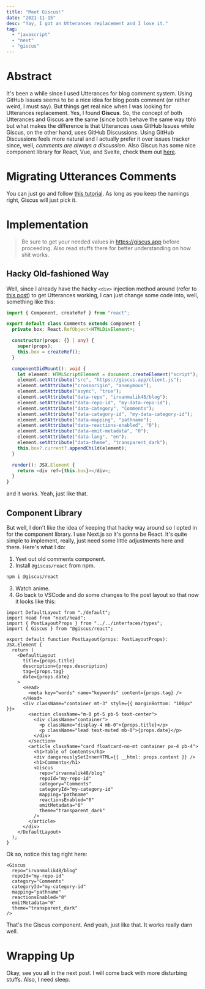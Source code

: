 ```yaml
---
title: "Meet Giscus!"
date: "2021-11-15"
desc: "Yay, I got an Utterances replacement and I love it."
tag:
  - "javascript"
  - "next"
  - "giscus"
---
```


# Abstract

It's been a while since I used Utterances for blog comment system. Using GitHub Issues seems to be a nice idea for blog posts comment (or rather weird, I must say). But things get real nice when I was looking for Utterances replacement. Yes, I found **Giscus**. So, the concept of both Utterances and Giscus are the same (since both behave the same way tbh) but what makes the difference is that Utterances uses GitHub Issues while Giscus, on the other hand, uses GitHub Discussions. Using GitHub Discussions feels more natural and I actually prefer it over issues tracker since, well, _comments are always a discussion_. Also Giscus has some nice component library for React, Vue, and Svelte, check them out [here](https://github.com/giscus/giscus-component).

# Migrating Utterances Comments

You can just go and follow [this tutorial](https://docs.github.com/en/discussions/managing-discussions-for-your-community/moderating-discussions#converting-an-issue-to-a-discussion). As long as you keep the namings right, Giscus will just pick it.

# Implementation

> Be sure to get your needed values in <https://giscus.app> before proceeding. Also read stuffs there for better understanding on how shit works.

## Hacky Old-fashioned Way

Well, since I already have the hacky `<div>` injection method around (refer to [this post](https://www.irvanma.live/posts/blog/nextjs-utterances)) to get Utterances working, I can just change some code into, well, something like this:

```ts
import { Component, createRef } from "react";

export default class Comments extends Component {
  private box: React.RefObject<HTMLDivElement>;

  constructor(props: {} | any) {
    super(props);
    this.box = createRef();
  }

  componentDidMount(): void {
    let element: HTMLScriptElement = document.createElement("script");
    element.setAttribute("src", "https://giscus.app/client.js");
    element.setAttribute("crossorigin", "anonymous");
    element.setAttribute("async", "true");
    element.setAttribute("data-repo", "irvanmalik48/blog");
    element.setAttribute("data-repo-id", "my-data-repo-id");
    element.setAttribute("data-category", "Comments");
    element.setAttribute("data-category-id", "my-data-category-id");
    element.setAttribute("data-mapping", "pathname");
    element.setAttribute("data-reactions-enabled", "0");
    element.setAttribute("data-emit-metadata", "0");
    element.setAttribute("data-lang", "en");
    element.setAttribute("data-theme", "transparent_dark");
    this.box?.current?.appendChild(element);
  }

  render(): JSX.Element {
    return <div ref={this.box}></div>;
  }
}
```

and it works. Yeah, just like that.

## Component Library

But well, I don't like the idea of keeping that hacky way around so I opted in for the component library. I use Next.js so it's gonna be React. It's quite simple to implement, really, just need some little adjustments here and there. Here's what I do:

1. Yeet out old comments component.
2. Install `@giscus/react` from npm.

```bash
npm i @giscus/react
```

3. Watch anime.
4. Go back to VSCode and do some changes to the post layout so that now it looks like this:

```tsx
import DefaultLayout from "./default";
import Head from "next/head";
import { PostLayoutProps } from "../../interfaces/types";
import { Giscus } from "@giscus/react";

export default function PostLayout(props: PostLayoutProps): JSX.Element {
  return (
    <DefaultLayout
      title={props.title}
      description={props.description}
      tag={props.tag}
      date={props.date}
    >
      <Head>
        <meta key="words" name="keywords" content={props.tag} />
      </Head>
      <div className="container mt-3" style={{ marginBottom: "100px" }}>
        <section className="m-0 pt-5 pb-5 text-center">
          <div className="container">
            <p className="display-4 mb-0">{props.title}</p>
            <p className="lead text-muted mb-0">{props.date}</p>
          </div>
        </section>
        <article className="card floatcard-no-mt container px-4 pb-4">
          <h1>Table of Contents</h1>
          <div dangerouslySetInnerHTML={{ __html: props.content }} />
          <h1>Comments</h1>
          <Giscus
            repo="irvanmalik48/blog"
            repoId="my-repo-id"
            category="Comments"
            categoryId="my-category-id"
            mapping="pathname"
            reactionsEnabled="0"
            emitMetadata="0"
            theme="transparent_dark"
          />
        </article>
      </div>
    </DefaultLayout>
  );
}
```

Ok so, notice this tag right here:

```tsx
<Giscus
  repo="irvanmalik48/blog"
  repoId="my-repo-id"
  category="Comments"
  categoryId="my-category-id"
  mapping="pathname"
  reactionsEnabled="0"
  emitMetadata="0"
  theme="transparent_dark"
/>
```

That's the Giscus component. And yeah, just like that. It works really darn well.

# Wrapping Up

Okay, see you all in the next post. I will come back with more disturbing stuffs. Also, I need sleep.
